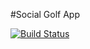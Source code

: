 #Social Golf App


[![Build Status](https://travis-ci.org/nickcluc/golf.svg?branch=master)](https://travis-ci.org/nickcluc/golf)
